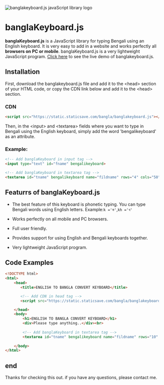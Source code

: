 <img src="https://drive.google.com/uc?export=download&id=1Yt05dJt7KYaRRWTTl9ZYEmvwvjHaDG3h" alt="banglakeyboard.js javaScript library logo" title="banglakeyboard.js javaScript library logo" />

# banglaKeyboard.js

**banglaKeyboard.js** is a JavaScript library for typing Bengali using an English keyboard. It is very easy to add in a website and works perfectly all **browsers on PC or mobile**. banglaKeyboard.js is a very lightweight JavaScript program.
[Click here](https://uyhuhk.onecompiler.app/) to see the live demo of banglakeyboard.js.

## Installation

First, download the banglakeyboard.js file and add it to the &lt;head&gt; section of your HTML code, or copy the CDN link below and add it to the &lt;head&gt; section.

### CDN

```html
<script src="https://static.staticsave.com/bangla/banglakeyboard.js"></script>
```

Then, in the &lt;input&gt; and &lt;textarea&gt; fields where you want to type in Bengali using the English keyboard, simply add the word 'bengalikeyboard' as an attribute.

### Example:

```html
<!-- Add banglaKeyboard in input tag -->
<input type="text" id="fname" bengalikeyboard>

<!-- Add banglaKeyboard in textarea tag -->
<textarea id="tname" bengalikeyboard name="fildname" rows="4" cols="50"></textarea>
```
## Featurrs of banglaKeyboard.js

* The best feature of this keyboard is phonetic typing. You can type Bengali words using English letters. Example:`k ='ক'`,`kh ='খ'`

* Works perfectly on all mobile and PC browsers.

* Full user friendly.

* Provides support for using English and Bengali keyboards together.

* Very lightweight JavaScript program.

## Code Examples

```html
<!DOCTYPE html>
<html>
    <head>
       <title>ENGLISH TO BANGLA CONVERT KEYBOARD</title>

       <!-- Add CDN in head tag -->
       <script src="https://static.staticsave.com/bangla/banglakeyboard.js"></script>

    </head>
    <body>
        <h1>ENGLISH TO BANGLA CONVERT KEYBOARD</h1>
        <div>Please type anything..</div><br>
        
        <!-- Add banglaKeyboard in textarea tag -->
        <textarea id="tname" bengalikeyboard name="fildname" rows="10" cols="55"></textarea>
        
    </body>
</html>
```
## end
Thanks for checking this out. if you have any questions, please contact me.
